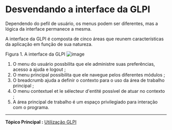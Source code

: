 Desvendando a interface da GLPI
=============================

Dependendo do pefil de usuário, os menus podem ser diferentes, mas a lógica da interface permanece a mesma.

A interface da GLPI é composta de cinco áreas que reunem características da aplicação em função de sua natureza.

Figura 1. A interface da GLPI ![image](docs/image/interface.png)

1.  O menu do usuário possbilita que ele administre suas preferências, acesso a ajuda e logout ;
2.  O menu principal possibilita que ele navegue pelos diferentes módulos ;
3.  O breadcrumb ajuda a definir o contexto para o uso da área de trabalho principal ;
4.  O menu contextuel et le sélecteur d'entité possível de atuar no contexto ;
5.  A área principal de trabalho é um espaço privilegiado para interação com o programa.

------------
**Tópico Principal :** [Utilização GLPI](index.php?pt/02_Primeiros_passos_com_GLPI/03_Utilizacao_GLPI/01_Utilizacao_GLPI.md)
